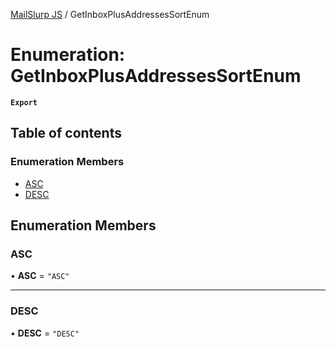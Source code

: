 [MailSlurp JS](../README.md) / GetInboxPlusAddressesSortEnum

# Enumeration: GetInboxPlusAddressesSortEnum

**`Export`**

## Table of contents

### Enumeration Members

- [ASC](GetInboxPlusAddressesSortEnum.md#asc)
- [DESC](GetInboxPlusAddressesSortEnum.md#desc)

## Enumeration Members

### ASC

• **ASC** = ``"ASC"``

___

### DESC

• **DESC** = ``"DESC"``
